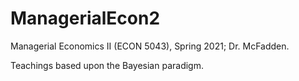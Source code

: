 # ManagerialEcon2
Managerial Economics II (ECON 5043), Spring 2021; Dr. McFadden.

Teachings based upon the Bayesian paradigm.
